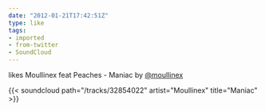 ```yaml
---
date: "2012-01-21T17:42:51Z"
type: like
tags:
- imported
- from-twitter
- SoundCloud
---
```

likes Moullinex feat Peaches - Maniac by [@moullinex](https://twitter.com/moullinex)

{{< soundcloud path="/tracks/32854022" artist="Moullinex" title="Maniac" >}}
